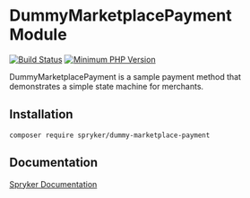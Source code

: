 # DummyMarketplacePayment Module
[![Build Status](https://travis-ci.org/spryker/dummy-marketplace-payment.svg)](https://travis-ci.org/spryker/dummy-marketplace-payment)
[![Minimum PHP Version](https://img.shields.io/badge/php-%3E%3D%207.3-8892BF.svg)](https://php.net/)

DummyMarketplacePayment is a sample payment method that demonstrates a simple state machine for merchants.

## Installation

```
composer require spryker/dummy-marketplace-payment
```

## Documentation

[Spryker Documentation](https://academy.spryker.com/developing_with_spryker/module_guide/modules.html)
